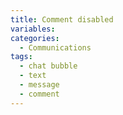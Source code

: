 ```yaml
---
title: Comment disabled
variables:
categories:
  - Communications
tags:
  - chat bubble
  - text
  - message
  - comment
---
```

